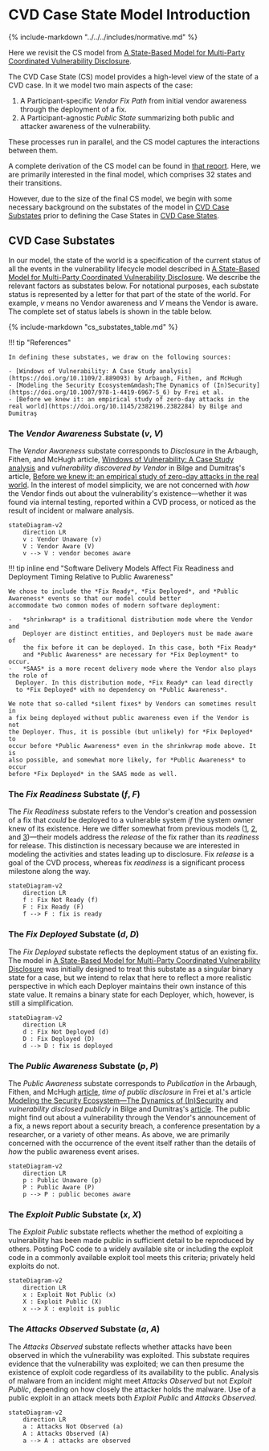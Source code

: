 # CVD Case State Model Introduction

{% include-markdown "../../../includes/normative.md" %}

Here we revisit the CS model from [A State-Based Model for Multi-Party Coordinated Vulnerability Disclosure](https://resources.sei.cmu.edu/library/asset-view.cfm?assetid=735513). 
<!-- start_excerpt -->
The CVD Case State (CS) model provides a high-level view of the state of a CVD case.
In it we model two main aspects of the case:

1. A Participant-specific _Vendor Fix Path_ from initial vendor awareness through the deployment of a fix.
2. A Participant-agnostic _Public State_ summarizing both public and attacker awareness of the vulnerability.

These processes run in parallel, and the CS model captures the interactions between them.
<!-- end_excerpt -->
A complete derivation of the CS model can be found in [that report](https://resources.sei.cmu.edu/library/asset-view.cfm?assetid=735513).
Here, we are primarily interested in the final model, which comprises 32 states and their transitions.

However, due to the size of the final CS model, we begin with some necessary
background on the substates of the model in
[CVD Case Substates](#cvd-case-substates)
prior to defining the Case States in
[CVD Case States](cs_model.md).

## CVD Case Substates

In our model, the state of the world is a specification of the current
status of all the events in the vulnerability lifecycle model described
in [A State-Based Model for Multi-Party Coordinated Vulnerability Disclosure](https://resources.sei.cmu.edu/library/asset-view.cfm?assetid=735513).
We describe the relevant factors as substates below. 
For notational purposes, each substate status is represented by a letter for that part
of the state of the world. For example, _v_ means no Vendor awareness
and _V_ means the Vendor is aware. The complete set of status labels is
shown in the table below.

{% include-markdown "cs_substates_table.md" %}

!!! tip "References"
  
    In defining these substates, we draw on the following sources:

    - [Windows of Vulnerability: A Case Study analysis](https://doi.org/10.1109/2.889093) by Arbaugh, Fithen, and McHugh
    - [Modeling the Security Ecosystem&mdash;The Dynamics of (In)Security](https://doi.org/10.1007/978-1-4419-6967-5_6) by Frei et al.
    - [Before we knew it: an empirical study of zero-day attacks in the real world](https://doi.org/10.1145/2382196.2382284) by Bilge and Dumitraş

### The _Vendor Awareness_ Substate (_v_, _V_)

The *Vendor Awareness* substate corresponds to *Disclosure* in the
Arbaugh, Fithen, and McHugh article, [Windows of Vulnerability: A Case
Study analysis](https://doi.org/10.1109/2.889093) and *vulnerability discovered by
Vendor* in Bilge and Dumitraş's article, [Before we knew it: an
empirical study of zero-day attacks in the real
world](https://doi.org/10.1145/2382196.2382284).
In the interest of model simplicity, we are
not concerned with *how* the Vendor finds out about the vulnerability's
existence&mdash;whether it was found via internal testing, reported within a
CVD process, or noticed as the result of incident or malware analysis.

```mermaid
stateDiagram-v2
    direction LR
    v : Vendor Unaware (v)
    V : Vendor Aware (V)
    v --> V : vendor becomes aware
```

!!! tip inline end "Software Delivery Models Affect Fix Readiness and Deployment Timing Relative to Public Awareness"

    We chose to include the *Fix Ready*, *Fix Deployed*, and *Public Awareness* events so that our model could better 
    accommodate two common modes of modern software deployment:

    -   *shrinkwrap* is a traditional distribution mode where the Vendor and
        Deployer are distinct entities, and Deployers must be made aware of
        the fix before it can be deployed. In this case, both *Fix Ready*
        and *Public Awareness* are necessary for *Fix Deployment* to occur.
    -   *SAAS* is a more recent delivery mode where the Vendor also plays the role of 
      Deployer. In this distribution mode, *Fix Ready* can lead directly
      to *Fix Deployed* with no dependency on *Public Awareness*.

    We note that so-called *silent fixes* by Vendors can sometimes result in
    a fix being deployed without public awareness even if the Vendor is not
    the Deployer. Thus, it is possible (but unlikely) for *Fix Deployed* to
    occur before *Public Awareness* even in the shrinkwrap mode above. It is
    also possible, and somewhat more likely, for *Public Awareness* to occur
    before *Fix Deployed* in the SAAS mode as well.

### The _Fix Readiness_ Substate (_f_, _F_)
 
The *Fix Readiness* substate refers to the Vendor's creation and possession of a fix that *could* be deployed to a 
vulnerable system *if* the system owner knew of its existence.
Here we differ somewhat from previous models
([1](https://doi.org/10.1109/2.889093), [2](https://doi.org/10.1007/978-1-4419-6967-5_6), and [3](https://doi.org/10.1145/2382196.2382284))&mdash;their
models address the *release* of the fix rather than its *readiness* for release.
This distinction is necessary because we are interested in modeling the activities and states leading up to disclosure.
Fix *release* is a goal of the CVD process, whereas fix *readiness* is a significant process milestone along the way.

```mermaid
stateDiagram-v2
    direction LR
    f : Fix Not Ready (f)
    F : Fix Ready (F)
    f --> F : fix is ready
```

### The _Fix Deployed_ Substate (_d_, _D_) 

The *Fix Deployed* substate reflects the deployment status of an
existing fix. The model in [A State-Based Model for Multi-Party Coordinated Vulnerability Disclosure](https://resources.sei.cmu.edu/library/asset-view.cfm?assetid=735513) was initially designed to treat this substate as
a singular binary state for a case, but we intend to relax that here to
reflect a more realistic perspective in which each Deployer maintains
their own instance of this state value. It remains a binary state for
each Deployer, which, however, is still a simplification.

```mermaid
stateDiagram-v2
    direction LR
    d : Fix Not Deployed (d)
    D : Fix Deployed (D)
    d --> D : fix is deployed
```


### The _Public Awareness_ Substate (_p_, _P_) 

The *Public Awareness* substate corresponds to *Publication* in the
Arbaugh, Fithen, and McHugh [article](https://doi.org/10.1109/2.889093), *time of
public disclosure* in Frei et al.'s article [Modeling the Security
Ecosystem&mdash;The Dynamics of (In)Security](https://doi.org/10.1007/978-1-4419-6967-5_6) and
*vulnerability disclosed publicly* in Bilge and Dumitraş's [article](https://doi.org/10.1145/2382196.2382284).
The public might find out about a vulnerability through the Vendor's announcement of a fix, a news report about a
security breach, a conference presentation by a researcher, or a variety of other means.
As above, we are primarily concerned with the occurrence of the event itself rather than the details of *how* the public
awareness event arises.

```mermaid
stateDiagram-v2
    direction LR
    p : Public Unaware (p)
    P : Public Aware (P)
    p --> P : public becomes aware
```

### The _Exploit Public_ Substate (_x_, _X_) 

The *Exploit Public* substate reflects whether the method of exploiting
a vulnerability has been made public in sufficient detail to be
reproduced by others. Posting PoC code to a widely available site or
including the exploit code in a commonly available exploit tool meets
this criteria; privately held exploits do not.

```mermaid
stateDiagram-v2
    direction LR
    x : Exploit Not Public (x)
    X : Exploit Public (X)
    x --> X : exploit is public
```

### The _Attacks Observed_ Substate (_a_, _A_) 

The *Attacks Observed* substate reflects whether attacks have been
observed in which the vulnerability was exploited. This substate
requires evidence that the vulnerability was exploited; we can then
presume the existence of exploit code regardless of its availability to
the public. Analysis of malware from an incident might meet
_Attacks Observed_ but not _Exploit Public_, depending on how closely
the attacker holds the malware. Use of a public exploit in an attack
meets both _Exploit Public_ and _Attacks Observed_.

```mermaid
stateDiagram-v2
    direction LR
    a : Attacks Not Observed (a)
    A : Attacks Observed (A)
    a --> A : attacks are observed
```


